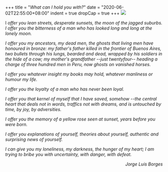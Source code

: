 +++
title = "_What can I hold you with?_"
date = "2020-06-02T22:55:00+08:00"
indent = true
dropCap = true
+++
<img src="http://p1.music.126.net/Tc4CjU09TSvT5RYoUkefAQ==/5832909185477190.jpg?param=640y300" class="align-center">



I _offer you lean streets, desperate sunsets, the moon of the jagged suburbs._    
_I offer you the bitterness of a man who has looked long and long at the lonely moon._         

_I offer you my ancestors, my dead men, the ghosts that living men have honoured in bronze: my father's father killed in the frontier of Buenos Aires, two bullets through his lungs, bearded and dead, wrapped by his soldiers in the hide of a cow; my mother's grandfather _--just twentyfour--_ heading a charge of three hundred men in Peru, now ghosts on vanished horses._    

_I offer you whatever insight my books may hold, whatever manliness or humour my life._     

_I offer you the loyalty of a man who has never been loyal._   

_I offer you that kernel of myself that I have saved, somehow --the central heart that deals not in words, traffics not with dreams, and is untouched by time, by joy, by adversities._  

_I offer you the memory of a yellow rose seen at sunset, years before you were born._           

_I offer you explanations of yourself, theories about yourself, authentic and surprising news of yourself._

_I can give you my loneliness, my darkness, the hunger of my heart; I am trying to bribe you with uncertainty, with danger, with defeat._ 

_<div align=right>Jorge Luis Borges</div>_




